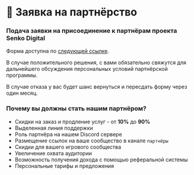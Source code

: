 # 🤝 Заявка на партнёрство

### Подача заявки на присоединение к партнёрам проекта Senko Digital

Форма доступна по [следующей ссылке](https://forms.gle/F2F6XAnVVcV4vBu88).

В случае положительного решения, с вами обязательно свяжутся для дальнейшего обсуждения персональных условий партнёрской программы.

В случае отказа у вас будет шанс вернуться и пересдать форму через один месяц.

### Почему вы должны стать нашим партнёром?

- Скидки на заказ и продление услуг - от **10%** до **90%**
- Выделенная линия поддержки
- Роль партнёра на нашем Discord сервере
- Размещение ссылок на ваше сообщество в канале `партнёры`
- Скидки для вашего игрового сообщества
- Увеличение охвата аудитории
- Возможность получения дохода с помощью реферальной системы
- Персональные тарифы и предложения
